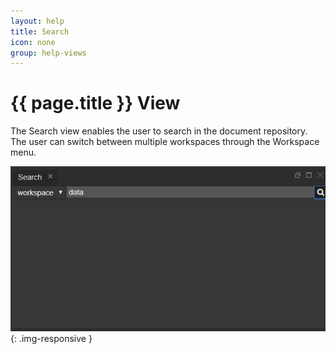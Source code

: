 ```yaml
---
layout: help
title: Search
icon: none
group: help-views
---
```


{{ page.title }} View
===

The Search view enables the user to search in the document repository. 
The user can switch between multiple workspaces through the Workspace menu.

![Search view](images/ide_view_search.png){: .img-responsive }


